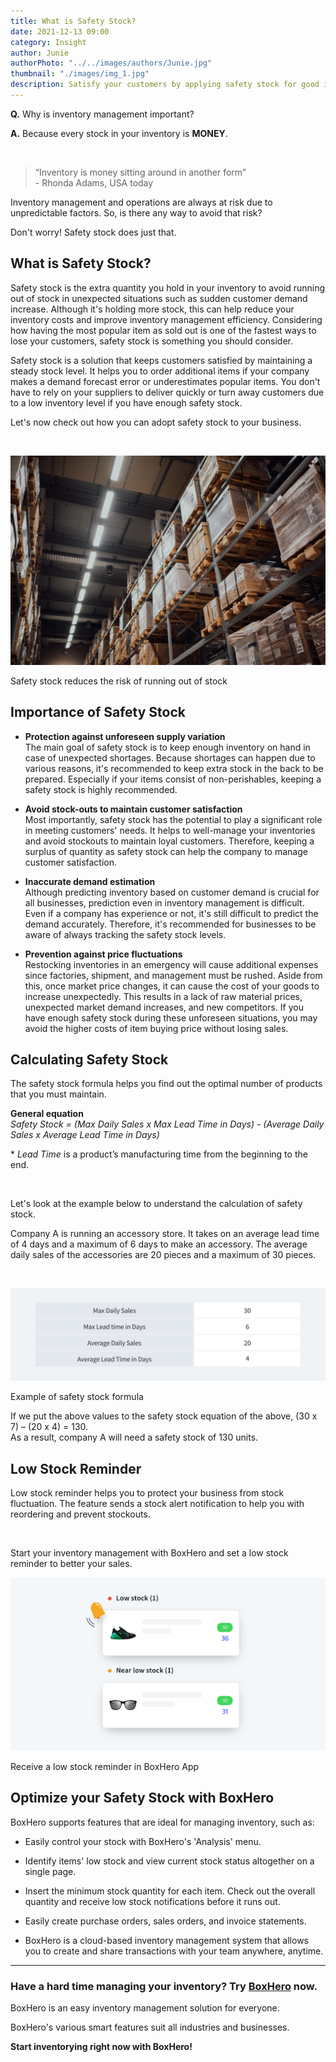 ```yaml
---
title: What is Safety Stock?
date: 2021-12-13 09:00
category: Insight
author: Junie
authorPhoto: "../../images/authors/Junie.jpg"
thumbnail: "./images/img_1.jpg"
description: Satisfy your customers by applying safety stock for good inventory management.
---
```


<gray-box>

**Q.** Why is inventory management important?

**A.** Because every stock in your inventory is **MONEY**.

</gray-box>

<br/>

> “Inventory is money sitting around in another form”<br/>- Rhonda Adams, USA today

Inventory management and operations are always at risk due to unpredictable factors. So, is there any way to avoid that risk?

Don't worry! Safety stock does just that.

## What is Safety Stock?

Safety stock is the extra quantity you hold in your inventory to avoid running out of stock in unexpected situations such as sudden customer demand increase. Although it's holding more stock, this can help reduce your inventory costs and improve inventory management efficiency. Considering how having the most popular item as sold out is one of the fastest ways to lose your customers, safety stock is something you should consider.

Safety stock is a solution that keeps customers satisfied by maintaining a steady stock level. It helps you to order additional items if your company makes a demand forecast error or underestimates popular items. You don't have to rely on your suppliers to deliver quickly or turn away customers due to a low inventory level if you have enough safety stock.

Let's now check out how you can adopt safety stock to your business.

<br/>

![](images/img_2.jpg)

<gray-text>Safety stock reduces the risk of running out of stock</gray-text>

## Importance of Safety Stock

- **Protection against unforeseen supply variation**<br/>The main goal of safety stock is to keep enough inventory on hand in case of unexpected shortages. Because shortages can happen due to various reasons, it's recommended to keep extra stock in the back to be prepared. Especially if your items consist of non-perishables, keeping a safety stock is highly recommended.

- **Avoid stock-outs to maintain customer satisfaction**<br/>Most importantly, safety stock has the potential to play a significant role in meeting customers' needs. It helps to well-manage your inventories and avoid stockouts to maintain loyal customers. Therefore, keeping a surplus of quantity as safety stock can help the company to manage customer satisfaction.

- **Inaccurate demand estimation**<br/>Although predicting inventory based on customer demand is crucial for all businesses, prediction even in inventory management is difficult. Even if a company has experience or not, it's still difficult to predict the demand accurately. Therefore, it's recommended for businesses to be aware of always tracking the safety stock levels.

- **Prevention against price fluctuations**<br/>Restocking inventories in an emergency will cause additional expenses since factories, shipment, and management must be rushed. Aside from this, once market price changes, it can cause the cost of your goods to increase unexpectedly. This results in a lack of raw material prices, unexpected market demand increases, and new competitors. If you have enough safety stock during these unforeseen situations, you may avoid the higher costs of item buying price without losing sales.

## Calculating Safety Stock

The safety stock formula helps you find out the optimal number of products that you must maintain.

<tip-box>

**General equation**<br/>
*Safety Stock = (Max Daily Sales x Max Lead Time in Days) - (Average Daily Sales x Average Lead Time in Days)*

</tip-box>

<gray-text>* *Lead Time* is a product’s manufacturing time from the beginning to the end.</gray-text>

<br/>

Let's look at the example below to understand the calculation of safety stock.

<gray-box title="Example of safety stock formula">

Company A is running an accessory store. It takes on an average lead time of 4 days and a maximum of 6 days to make an accessory. The average daily sales of the accessories are 20 pieces and a maximum of 30 pieces.

</gray-box>

<br/>

![](images/img_3.png)

<gray-text>Example of safety stock formula</gray-text>

If we put the above values to the safety stock equation of the above, (30 x 7) – (20 x 4) = 130.<br/>
As a result, company A will need a safety stock of 130 units.

## Low Stock Reminder

Low stock reminder helps you to protect your business from stock fluctuation. The feature sends a stock alert notification to help you with reordering and prevent stockouts.

<br/>

Start your inventory management with BoxHero and set a low stock reminder to better your sales.

![](images/img_4.png)

<gray-text>Receive a low stock reminder in BoxHero App</gray-text>

## Optimize your Safety Stock with BoxHero

BoxHero supports features that are ideal for managing inventory, such as:

- Easily control your stock with BoxHero's 'Analysis' menu.

- Identify items' low stock and view current stock status altogether on a single page.

- Insert the minimum stock quantity for each item. Check out the overall quantity and receive low stock notifications before it runs out.

- Easily create purchase orders, sales orders, and invoice statements.

- BoxHero is a cloud-based inventory management system that allows you to create and share transactions with your team anywhere, anytime.

<hr/>

### Have a hard time managing your inventory? Try [BoxHero](https://www.boxhero-app.com/en/) now.

BoxHero is an easy inventory management solution for everyone.

BoxHero's various smart features suit all industries and businesses.

**Start inventorying right now with BoxHero!**

